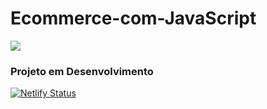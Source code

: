 # Ecommerce-com-JavaScript

<img src="https://img.icons8.com/color/60/000000/vlc.png">
<h3>Projeto em Desenvolvimento</h3>

[![Netlify Status](https://api.netlify.com/api/v1/badges/c505b35a-fca2-491f-bc86-957dc9b9c1a1/deploy-status)](https://app.netlify.com/sites/ecommercepi/deploys)
